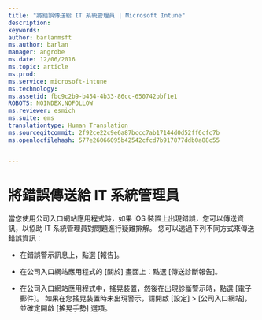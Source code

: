 ```yaml
---
title: "將錯誤傳送給 IT 系統管理員 | Microsoft Intune"
description: 
keywords: 
author: barlanmsft
ms.author: barlan
manager: angrobe
ms.date: 12/06/2016
ms.topic: article
ms.prod: 
ms.service: microsoft-intune
ms.technology: 
ms.assetid: fbc9c2b9-b454-4b33-86cc-650742bbf1e1
ROBOTS: NOINDEX,NOFOLLOW
ms.reviewer: esmich
ms.suite: ems
translationtype: Human Translation
ms.sourcegitcommit: 2f92ce22c9e6a87bccc7ab17144d0d52ff6cfc7b
ms.openlocfilehash: 577e26066095b42542cfcd7b917877ddb0a88c55


---
```



# <a name="send-errors-to-your-it-admin"></a>將錯誤傳送給 IT 系統管理員

當您使用公司入口網站應用程式時，如果 iOS 裝置上出現錯誤，您可以傳送資訊，以協助 IT 系統管理員對問題進行疑難排解。 您可以透過下列不同方式來傳送錯誤資訊：

-   在錯誤警示訊息上，點選 [報告]。

-   在公司入口網站應用程式的 [關於] 畫面上：點選 [傳送診斷報告]。

-   在公司入口網站應用程式中，搖晃裝置，然後在出現診斷警示時，點選 [電子郵件]。 如果在您搖晃裝置時未出現警示，請開啟 [設定] &gt; [公司入口網站]，並確定開啟 [搖晃手勢] 選項。



<!--HONumber=Dec16_HO2-->


